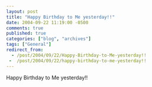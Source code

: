 ```yaml
---
layout: post
title: "Happy Birthday to Me yesterday!!"
date: 2004-09-22 11:19:00 -0500
comments: true
published: true
categories: ["blog", "archives"]
tags: ["General"]
redirect_from: 
  - /post/2004/09/22/Happy-Birthday-to-Me-yesterday!!
 -  /post/2004/09/22/happy-birthday-to-me-yesterday!!
---
```

<!-- more -->
Happy Birthday to Me yesterday!!
